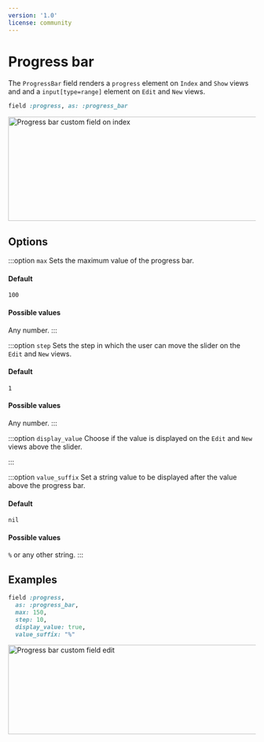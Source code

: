 ```yaml
---
version: '1.0'
license: community
---
```


# Progress bar

The `ProgressBar` field renders a `progress` element on `Index` and `Show` views and and a `input[type=range]` element on `Edit` and `New` views.

```ruby
field :progress, as: :progress_bar
```
<Image src="/assets/img/custom-fields/progress-index.jpg" width="764" height="212" alt="Progress bar custom field on index" />

## Options

:::option `max`
Sets the maximum value of the progress bar.

#### Default

`100`

#### Possible values

Any number.
:::

:::option `step`
Sets the step in which the user can move the slider on the `Edit` and `New` views.

#### Default

`1`

#### Possible values

Any number.
:::

:::option `display_value`
Choose if the value is displayed on the `Edit` and `New` views above the slider.

<!-- @include: ./../common/default_boolean_true.md-->
:::

:::option `value_suffix`
Set a string value to be displayed after the value above the progress bar.

#### Default

`nil`

#### Possible values

`%` or any other string.
:::

## Examples

```ruby
field :progress,
  as: :progress_bar,
  max: 150,
  step: 10,
  display_value: true,
  value_suffix: "%"
```

<Image src="/assets/img/custom-fields/progress-edit.jpg" width="1144" height="182" alt="Progress bar custom field edit" />
